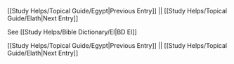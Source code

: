 [[Study Helps/Topical Guide/Egypt|Previous Entry]]  ||  [[Study Helps/Topical Guide/Elath|Next Entry]]

 See [[Study Helps/Bible Dictionary/El|BD El]]

[[Study Helps/Topical Guide/Egypt|Previous Entry]]  ||  [[Study Helps/Topical Guide/Elath|Next Entry]]